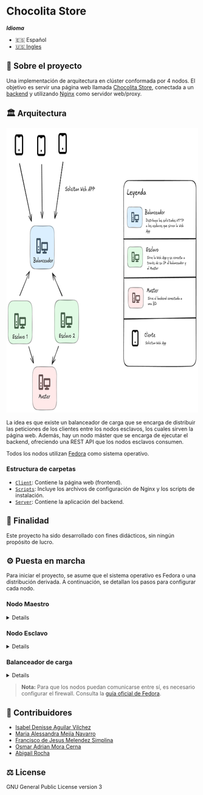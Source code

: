 # Chocolita Store

**_Idioma_**

- 🇪🇸 Español
- [🇺🇸 Ingles](./README.md)

## 🧠 Sobre el proyecto

Una implementación de arquitectura en clúster conformada por 4 nodos. El objetivo es servir una página web llamada [Chocolita Store](./Client/README.es.md), conectada a un [backend](./Server/) y utilizando [Nginx](https://nginx.org/) como servidor web/proxy.

## 🏛️ Arquitectura

<img src="./screnshots/architecture.es.png" width="800" height="750" alt="Imagen de la arquitectura"/>

La idea es que existe un balanceador de carga que se encarga de distribuir las peticiones de los clientes entre los nodos esclavos, los cuales sirven la página web. Además, hay un nodo máster que se encarga de ejecutar el backend, ofreciendo una REST API que los nodos esclavos consumen.

Todos los nodos utilizan [Fedora](https://fedoraproject.org/es/) como sistema operativo.

### Estructura de carpetas

- [`Client`](./Client/): Contiene la página web (frontend).
- [`Scripts`](./Scripts/): Incluye los archivos de configuración de Nginx y los scripts de instalación.
- [`Server`](./Server/): Contiene la aplicación del backend.

## 🧾 Finalidad

Este proyecto ha sido desarrollado con fines didácticos, sin ningún propósito de lucro.

## ⚙️ Puesta en marcha

Para iniciar el proyecto, se asume que el sistema operativo es Fedora o una distribución derivada. A continuación, se detallan los pasos para configurar cada nodo.

### Nodo Maestro

<details>

1.  Instala MySQL. Habilita e inicia el servicio. Puedes seguir la [guía oficial de Fedora](https://docs.fedoraproject.org/en-US/quick-docs/installing-mysql-mariadb/).
2.  Crea la base de datos utilizando el script [`db.sql`](./Server/db.sql).
3.  Ejecuta el script [`master.sh`](./Scripts/master.sh).

    ```sh
    chmod +x master.sh # Otorga permisos de ejecución
    ./master.sh
    ```

</details>

### Nodo Esclavo

<details>

1.  En el archivo [`config.js`](./Client/src/config.js), añade la URL de la API REST (proporcionada por el nodo maestro) en la constante `API_URL`.

    ```js
    export const API_URL = "http://localhost:3000/api";
    ```

    Para obtener la URL de la REST API, simplemente necesitas la dirección IP del nodo maestro. Por ejemplo: `http://192.168.50.10/api`.

2.  Ejecuta el script [`slave.sh`](./Scripts/slave.sh).

    ```sh
    chmod +x slave.sh # Otorga permisos de ejecución
    ./slave.sh
    ```

</details>

### Balanceador de carga

<details>

1.  En el script [`load-balancer.sh`](./Scripts/load-balancer.sh), agrega las direcciones IP de los nodos esclavos dentro del bloque `upstream backend`.

2.  Ejecuta el script [`load-balancer.sh`](./Scripts/load-balancer.sh).

    ```sh
    chmod +x load-balancer.sh # Otorga permisos de ejecución
    ./load-balancer.sh
    ```

</details>

<p align="center">
    <b> </b>
</p>

> **Nota:** Para que los nodos puedan comunicarse entre sí, es necesario configurar el firewall. Consulta la [guía oficial de Fedora](https://docs.fedoraproject.org/en-US/quick-docs/firewalld/).

## 👥 Contribuidores

- [Isabel Denisse Aguilar Vilchez](https://github.com/denisseaguilar)
- [Maria Alessandra Mejía Navarro](https://github.com/Marialess)
- [Francisco de Jesus Melendez Simplina](https://github.com/FranciscoMelen10)
- [Osmar Adrian Mora Cerna](https://github.com/osmarmora05)
- [Abigail Rocha](https://github.com/abigawwl)

## ⚖️ License

GNU General Public License version 3
